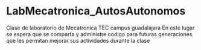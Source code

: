 # LabMecatronica_AutosAutonomos
Clase de laboratorio de Mecatronica TEC campus guadalajara
En este lugar se espera que se comparta y administre codigo para futuras generaciones que les permitan mejorar sus actividades
durante la clase
